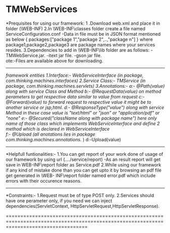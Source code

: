 # TMWebServices
*Prequisites for using our framework:
 1 .Download web.xml and place it in folder (\WEB-INF)
 2.In \WEB-INF\classes folder create a file named ServiceConfiguration.conf 
 -Data in file must be in JSON format mentioned as below
 { 
 packages:["package 1","package 2",..,"package n"] 
 }
 where package1,package2,package3 are package names where your services resides.
 3.Dependencies to add in \WEB-INF\lib folder are as follows:
 -TMWebService.jar.
 -itext jar file. 
 -gson jar file.    
 ote:-Files are available above for downloading. 
 
 
---------------------------------------------------------------------------------------------------------------------------------------- 
 
*framework entities
        1.Interface:- WebServiceInterface (in package, com.thinking.machines.interfaces)
        2.Service Class:- TMService (in package, com.thinking.machines.servlets)
        3.Annotations:- a:- @Path(value) along with service Class and Method
                        b:- @RequestData(value) on method perameters to get respective data similar to value from request
                        c:- @Forward(value) to forward request to respective value it might be to another service or jsp,html.
                        d:- @ResponseType("value") along with service Method in these case value is "text/html" or "json" or                                     "application/pdf" or "none"
                        e:- @Secured("className along with package name") here only name of those class which implements                                          WebServiceInterface and define 2 method which is declared in WebServiceInterface                       
                        f:- @Upload
                             (all anotations lies in package com.thinking.machines.annotations.* )
                       d:-Upload(value)
 
 ----------------------------------------------------------------------------------------------------------------------------------------
 
 
 *Helpfull funtionalities:-
       1.You can get report of your work done of usage of our framework by using url (..../service/report)
              -As an result report will get save in WEB-INF\report folder as Service.pdf
       2.While using our framework if any kind of mistake done than you can get upto it by browsing an pdf file get generated in \WEB-             INF\report folder named error.pdf which include errors with their occurence reasons.
 
 
 
 -------------------------------------------------------------------------------------------------------------------------------------
 
 *Constraints:-
        1.Request must be of type POST only.
        2.Services should have one perameter only, if you need we can inject dependencies(ServletContext, HttpServletRequest,HttpServletResponse).
        
========================================================================================================================================
